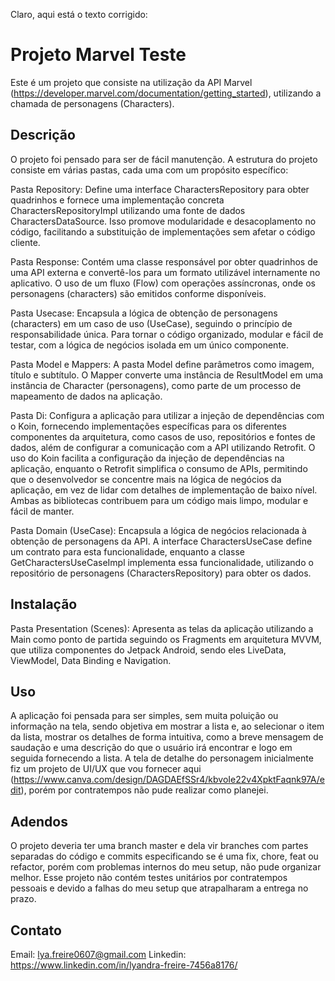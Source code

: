 Claro, aqui está o texto corrigido:

# Projeto Marvel Teste

Este é um projeto que consiste na utilização da API Marvel (https://developer.marvel.com/documentation/getting_started), utilizando a chamada de personagens (Characters).

## Descrição

O projeto foi pensado para ser de fácil manutenção. A estrutura do projeto consiste em várias pastas, cada uma com um propósito específico:

Pasta Repository: Define uma interface CharactersRepository para obter quadrinhos e fornece uma implementação concreta CharactersRepositoryImpl utilizando uma fonte de dados CharactersDataSource. Isso promove modularidade e desacoplamento no código, facilitando a substituição de implementações sem afetar o código cliente.

Pasta Response: Contém uma classe responsável por obter quadrinhos de uma API externa e convertê-los para um formato utilizável internamente no aplicativo. O uso de um fluxo (Flow) com operações assíncronas, onde os personagens (characters) são emitidos conforme disponíveis.

Pasta Usecase: Encapsula a lógica de obtenção de personagens (characters) em um caso de uso (UseCase), seguindo o princípio de responsabilidade única. Para tornar o código organizado, modular e fácil de testar, com a lógica de negócios isolada em um único componente.

Pasta Model e Mappers: A pasta Model define parâmetros como imagem, título e subtítulo. O Mapper converte uma instância de ResultModel em uma instância de Character (personagens), como parte de um processo de mapeamento de dados na aplicação.

Pasta Di: Configura a aplicação para utilizar a injeção de dependências com o Koin, fornecendo implementações específicas para os diferentes componentes da arquitetura, como casos de uso, repositórios e fontes de dados, além de configurar a comunicação com a API utilizando Retrofit. O uso do Koin facilita a configuração da injeção de dependências na aplicação, enquanto o Retrofit simplifica o consumo de APIs, permitindo que o desenvolvedor se concentre mais na lógica de negócios da aplicação, em vez de lidar com detalhes de implementação de baixo nível. Ambas as bibliotecas contribuem para um código mais limpo, modular e fácil de manter.

Pasta Domain (UseCase): Encapsula a lógica de negócios relacionada à obtenção de personagens da API. A interface CharactersUseCase define um contrato para esta funcionalidade, enquanto a classe GetCharactersUseCaseImpl implementa essa funcionalidade, utilizando o repositório de personagens (CharactersRepository) para obter os dados.

## Instalação

Pasta Presentation (Scenes): Apresenta as telas da aplicação utilizando a Main como ponto de partida seguindo os Fragments em arquitetura MVVM, que utiliza componentes do Jetpack Android, sendo eles LiveData, ViewModel, Data Binding e Navigation.

## Uso

A aplicação foi pensada para ser simples, sem muita poluição ou informação na tela, sendo objetiva em mostrar a lista e, ao selecionar o item da lista, mostrar os detalhes de forma intuitiva, como a breve mensagem de saudação e uma descrição do que o usuário irá encontrar e logo em seguida fornecendo a lista. A tela de detalhe do personagem inicialmente fiz um projeto de UI/UX que vou fornecer aqui (https://www.canva.com/design/DAGDAEfSSr4/kbvoIe22v4XpktFaqnk97A/edit), porém por contratempos não pude realizar como planejei.

## Adendos

O projeto deveria ter uma branch master e dela vir branches com partes separadas do código e commits especificando se é uma fix, chore, feat ou refactor, porém com problemas internos do meu setup, não pude organizar melhor.
Esse projeto não contém testes unitários por contratempos pessoais e devido a falhas do meu setup que atrapalharam a entrega no prazo.

## Contato

Email: lya.freire0607@gmail.com
Linkedin: https://www.linkedin.com/in/lyandra-freire-7456a8176/

